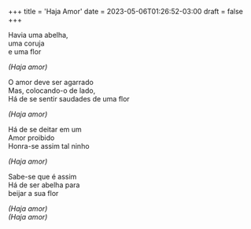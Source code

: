 +++
title = 'Haja Amor'
date = 2023-05-06T01:26:52-03:00
draft = false
+++

Havia uma abelha,  
uma coruja  
e uma flor  

*(Haja amor)*  

O amor deve ser agarrado  
Mas, colocando-o de lado,  
Há de se sentir saudades de uma flor  

*(Haja amor)*  

Há de se deitar em um  
Amor proibido  
Honra-se assim tal ninho  

*(Haja amor)*  

Sabe-se que é assim  
Há de ser abelha para  
beijar a sua flor  

*(Haja amor)*  
*(Haja amor)*  
